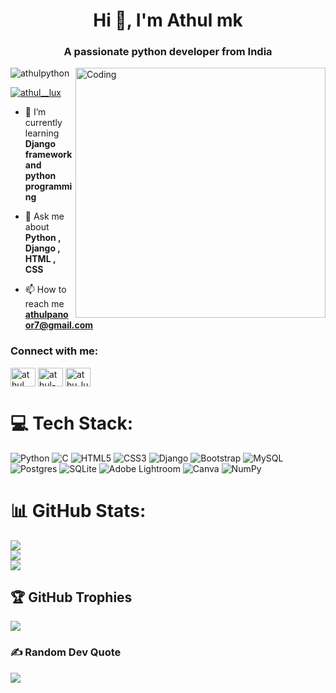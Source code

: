 

<h1 align="center">Hi 👋, I'm Athul mk</h1>
<h3 align="center">A passionate python developer from India</h3>
<img align="right" alt="Coding" width="400" src="https://www.sarvika.com/wp-content/uploads/2021/03/Backend-Developer-Python-GIF-Dribble.gif">

<p align="left"> <img src="https://komarev.com/ghpvc/?username=athulpython&label=Profile%20views&color=0e75b6&style=flat" alt="athulpython" /> </p>

<p align="left"> <a href="https://twitter.com/athul__lux" target="blank"><img src="https://img.shields.io/twitter/follow/athul__lux?logo=twitter&style=for-the-badge" alt="athul__lux" /></a> </p>

- 🌱 I’m currently learning **Django framework and python programming**

- 💬 Ask me about **Python , Django , HTML , CSS**

- 📫 How to reach me **athulpanoor7@gmail.com**

<h3 align="left">Connect with me:</h3>
<p align="left">
<a href="https://twitter.com/athul__lux" target="blank"><img align="center" src="https://raw.githubusercontent.com/rahuldkjain/github-profile-readme-generator/master/src/images/icons/Social/twitter.svg" alt="athul__lux" height="30" width="40" /></a>
<a href="https://linkedin.com/in/athul-m-k-55534b249" target="blank"><img align="center" src="https://raw.githubusercontent.com/rahuldkjain/github-profile-readme-generator/master/src/images/icons/Social/linked-in-alt.svg" alt="athul-m-k-55534b249" height="30" width="40" /></a>
<a href="https://instagram.com/athu_lux" target="blank"><img align="center" src="https://raw.githubusercontent.com/rahuldkjain/github-profile-readme-generator/master/src/images/icons/Social/instagram.svg" alt="athu_lux" height="30" width="40" /></a>
</p>


# 💻 Tech Stack:
![Python](https://img.shields.io/badge/python-3670A0?style=for-the-badge&logo=python&logoColor=ffdd54) ![C](https://img.shields.io/badge/c-%2300599C.svg?style=for-the-badge&logo=c&logoColor=white) ![HTML5](https://img.shields.io/badge/html5-%23E34F26.svg?style=for-the-badge&logo=html5&logoColor=white) ![CSS3](https://img.shields.io/badge/css3-%231572B6.svg?style=for-the-badge&logo=css3&logoColor=white) ![Django](https://img.shields.io/badge/django-%23092E20.svg?style=for-the-badge&logo=django&logoColor=white) ![Bootstrap](https://img.shields.io/badge/bootstrap-%23563D7C.svg?style=for-the-badge&logo=bootstrap&logoColor=white) ![MySQL](https://img.shields.io/badge/mysql-%2300f.svg?style=for-the-badge&logo=mysql&logoColor=white) ![Postgres](https://img.shields.io/badge/postgres-%23316192.svg?style=for-the-badge&logo=postgresql&logoColor=white) ![SQLite](https://img.shields.io/badge/sqlite-%2307405e.svg?style=for-the-badge&logo=sqlite&logoColor=white) ![Adobe Lightroom](https://img.shields.io/badge/Adobe%20Lightroom-31A8FF.svg?style=for-the-badge&logo=Adobe%20Lightroom&logoColor=white) ![Canva](https://img.shields.io/badge/Canva-%2300C4CC.svg?style=for-the-badge&logo=Canva&logoColor=white) ![NumPy](https://img.shields.io/badge/numpy-%23013243.svg?style=for-the-badge&logo=numpy&logoColor=white)

# 📊 GitHub Stats:
![](https://github-readme-stats.vercel.app/api?username=athulpython&theme=merko&hide_border=true&include_all_commits=true&count_private=true)<br/>
![](https://github-readme-streak-stats.herokuapp.com/?user=athulpython&theme=merko&hide_border=true)<br/>
![](https://github-readme-stats.vercel.app/api/top-langs/?username=athulpython&theme=merko&hide_border=true&include_all_commits=true&count_private=true&layout=compact)

## 🏆 GitHub Trophies
![](https://github-profile-trophy.vercel.app/?username=athulpython&theme=juicyfresh&no-frame=false&no-bg=false&margin-w=4)

### ✍️ Random Dev Quote
![](https://quotes-github-readme.vercel.app/api?type=horizontal&theme=radical)
